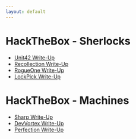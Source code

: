```yaml
---
layout: default
---
```


# HackTheBox - Sherlocks

- <a href="/blog/write-ups/sherlocks-unit42.html">Unit42 Write-Up</a>
- <a href="/blog/write-ups/sherlocks-recollection.html">Recollection Write-Up</a>
- <a href="/blog/write-ups/sherlocks-rogueone.html">RogueOne Write-Up</a>
- <a href="/blog/write-ups/sherlocks-lockpick1.html">LockPick Write-Up</a>

# HackTheBox - Machines

- <a href="/blog/write-ups/machines-sharp.html">Sharp Write-Up</a>
- <a href="/blog/write-ups/machines-devvortex.html">DevVortex Write-Up</a>
- <a href="/blog/write-ups/machines-perfection.html">Perfection Write-Up</a>
